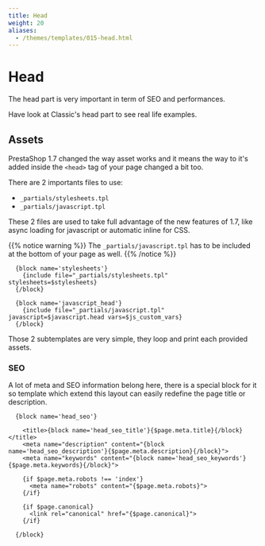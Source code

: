 ```yaml
---
title: Head
weight: 20
aliases:
  - /themes/templates/015-head.html
---
```


# Head

The head part is very important in term of SEO and performances.

Have look at Classic's head part to see real life examples.


## Assets

PrestaShop 1.7 changed the way asset works and it means the way to it's added
inside the `<head>` tag of your page changed a bit too.

There are 2 importants files to use:

* `_partials/stylesheets.tpl`
* `_partials/javascript.tpl`

These 2 files are used to take full advantage of the new features of 1.7, like async
loading for javascript or automatic inline for CSS.

{{% notice warning %}}
  The `_partials/javascript.tpl` has to be included at the bottom of your page as well.
{{% /notice %}}

```html+smarty
  {block name='stylesheets'}
    {include file="_partials/stylesheets.tpl" stylesheets=$stylesheets}
  {/block}

  {block name='javascript_head'}
    {include file="_partials/javascript.tpl" javascript=$javascript.head vars=$js_custom_vars}
  {/block}
```

Those 2 subtemplates are very simple, they loop and print each provided assets.


### SEO

A lot of meta and SEO information belong here, there is a special block for it
so template which extend this layout can easily redefine the page title or
description.

```html+smarty
  {block name='head_seo'}

    <title>{block name='head_seo_title'}{$page.meta.title}{/block}</title>
    <meta name="description" content="{block name='head_seo_description'}{$page.meta.description}{/block}">
    <meta name="keywords" content="{block name='head_seo_keywords'}{$page.meta.keywords}{/block}">

    {if $page.meta.robots !== 'index'}
      <meta name="robots" content="{$page.meta.robots}">
    {/if}

    {if $page.canonical}
      <link rel="canonical" href="{$page.canonical}">
    {/if}

  {/block}
```

